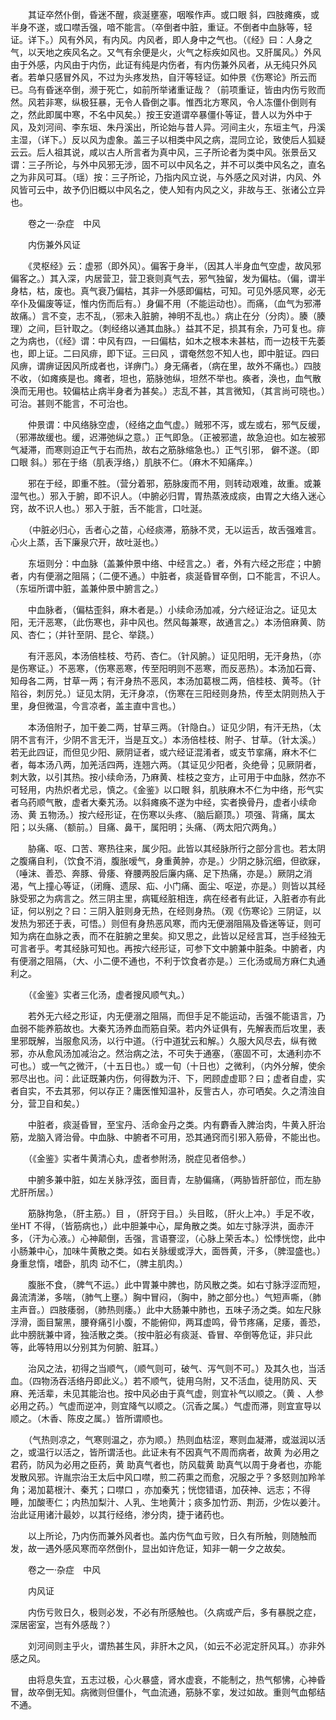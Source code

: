 <!-- { "loadSidebar": true } -->
　　其证卒然仆倒，昏迷不醒，痰涎壅塞，咽喉作声。或口眼 斜，四肢瘫痪，或半身不遂，或口噤舌强，喑不能言。（卒倒者中脏，重证。不倒者中血脉等，轻证。详下。）风有外风，有内风。内风者，即人身中之气也。（《经》曰：人身之气，以天地之疾风名之。又气有余便是火，火气之标疾如风也。又肝属风。）外风由于外感，内风由于内伤，此证有纯是内伤者，有内伤兼外风者，从无纯只外风者。若单只感冒外风，不过为头疼发热，自汗等轻证。如仲景《伤寒论》所云而已。乌有昏迷卒倒，濒于死亡，如前所举诸重证哉？（前项重证，皆由内伤亏败而然。风若非寒，纵极狂暴，无令人昏倒之事。惟西北方寒风，令人冻僵仆倒则有之，然此即属中寒，不名中风矣。）按王安道谓卒暴僵仆等证，昔人以为外中于风，及刘河间、李东垣、朱丹溪出，所论始与昔人异。河间主火，东垣主气，丹溪主湿，（详下。）反以风为虚象。盖三子以相类中风之病，混同立论，致使后人狐疑云云。后人祖其说，咸以古人所言者为真中风，三子所论者为类中风。张景岳又谓：三子所论，与外中风邪无涉，固不可以中风名之，并不可以类中风名之，直名之为非风可耳。（瑶）按：三子所论，乃指内风立说，与外感之风对讲，内风、外风皆可云中，故予仍旧概以中风名之，使人知有内风之义，非故与王、张诸公立异也。

　　卷之一·杂症　中风

　　内伤兼外风证

　　《灵枢经》云：虚邪（即外风）。偏客于身半，（因其人半身血气空虚，故风邪偏客之。）其入深，内居营卫，营卫衰则真气去，邪气独留，发为偏枯。（偏，谓半身枯，枯，废也。真气衰乃偏枯，其非一外感即偏枯，可知。可见外感风寒，必无卒仆及偏废等证，惟内伤而后有。）身偏不用（不能运动也）。而痛，（血气为邪滞故痛。）言不变，志不乱，（邪未入脏腑，神明不乱也。）病止在分（分肉）。腠（腠理）之间，巨针取之。（刺经络以通其血脉。）益其不足，损其有余，乃可复也。痱之为病也，（《经》谓：中风有四，一曰偏枯，如木之根本未甚枯，而一边枝干先萎也，即上证。二曰风痱，即下证。三曰风 ，谓奄然忽不知人也，即中脏证。四曰风痹，谓痹证因风所成者也，详痹门。）身无痛者，（病在里，故外不痛也。）四肢不收，（如瘫痪是也。瘫者，坦也，筋脉弛纵，坦然不举也。痪者，涣也，血气散涣而无用也。较偏枯止病半身者为甚矣。）志乱不甚，其言微知，（其言尚可晓也。）可治。甚则不能言，不可治也。

　　仲景谓：中风络脉空虚，（经络之血气虚。）贼邪不泻，或左或右，邪气反缓，（邪滞故缓也。缓，迟滞弛纵之意。）正气即急。（正被邪遣，故急迫也。如左被邪气凝滞，而寒则迫正气于右而热，故右之筋脉缩急也。）正气引邪， 僻不遂。（即口眼 斜。）邪在于络（肌表浮络，）肌肤不仁。（麻木不知痛痒。）

　　邪在于经，即重不胜。（营分着邪，筋脉废而不用，则转动艰难，故重。或兼湿气也。）邪入于腑，即不识人。（中腑必归胃，胃热蒸液成痰，由胃之大络入迷心窍，故不识人也。）邪入于脏，舌不能言，口吐涎。

　　（中脏必归心，舌者心之苗，心经痰滞，筋脉不灵，无以运舌，故舌强难言。心火上蒸，舌下廉泉穴开，故吐涎也。）

　　东垣则分：中血脉（盖兼仲景中络、中经言之。）者，外有六经之形症；中腑者，内有便溺之阻隔；（二便不通。）中脏者，痰涎昏冒卒倒，口不能言，不识人。（东垣所谓中脏，盖兼仲景中腑言之。）

　　中血脉者，（偏枯歪斜，麻木者是。）小续命汤加减，分六经证治之。证见太阳，无汗恶寒，（此伤寒也，非中风也。然风每兼寒，故通言之。）本汤倍麻黄、防风、杏仁；（并针至阴、昆仑、举跷。）

　　有汗恶风，本汤倍桂枝、芍药、杏仁。（针风腑。）证见阳明，无汗身热，（亦是伤寒证。）不恶寒，（伤寒恶寒，传至阳明则不恶寒，而反恶热）。本汤加石膏、知母各二两，甘草一两；有汗身热不恶风，本汤加葛根二两，倍桂枝、黄芩。（针陷谷，刺厉兑。）证见太阴，无汗身凉，（伤寒在三阳经则身热，传至太阴则热入于里，身但微温，今言凉者，盖主直中言也。）

　　本汤倍附子，加干姜二两，甘草三两。（针隐白。）证见少阴，有汗无热，（太阴不言有汗，少阴不言无汗，当是互文。）本汤倍桂枝、附子、甘草。（针太溪。）若无此四证，而但见少阳、厥阴证者，或六经证混淆者，或支节挛痛，麻木不仁者，每本汤八两，加羌活四两，连翘六两。（其证见少阳者，灸绝骨；见厥阴者，刺大敦，以引其热。按小续命汤，乃麻黄、桂枝之变方，止可用于中血脉，然亦不可轻用，内热炽者尤忌，慎之。《金鉴》以口眼 斜，肌肤麻木不仁为中络，形气实者乌药顺气散，虚者大秦艽汤。以斜瘫痪不遂为中经，实者换骨丹，虚者小续命汤、黄 五物汤。）按六经形证，在伤寒以头疼、（脑后巅顶。）项强、背痛，属太阳；以头痛、（额前。）目痛、鼻干，属阳明；头痛、（两太阳穴两角。）

　　胁痛、呕、口苦、寒热往来，属少阳。此皆以其经脉所行之部分言也。若太阴之腹痛自利，（饮食不消，腹胀嗳气，身重黄肿，亦是。）少阴之脉沉细，但欲寐，（唾沫、善恐、奔豚、骨痿、脊腰两股后廉内痛、足下热痛，亦是。）厥阴之消渴，气上撞心等证，（闭癃、遗尿、疝、小门痛、面尘、呕逆，亦是。）则皆以其经脉受邪之为病言之。然三阴主里，病辄经脏相连，病在经者有此证，入脏者亦有此证，何以别之？曰：三阴入脏则身无热，在经则身热。（观《伤寒论》三阴证，以发热为邪还于表，可悟。）则但有身热恶风寒，而内无便溺阻隔及昏迷等证，则可知为病在血脉之表，而不在脏腑之里矣。抑又思之，此皆以足经言耳，岂手经独无可言者乎。考其经脉可知也。再按六经形证，可参下文中腑兼中脏条。中腑者，内有便溺之阻隔，（大、小二便不通也，不利于饮食者亦是。）三化汤或局方麻仁丸通利之。

　　（《金鉴》实者三化汤，虚者搜风顺气丸。）

　　若外无六经之形证，内无便溺之阻隔，而但手足不能运动，舌强不能语言，乃血弱不能养筋故也。大秦艽汤养血而筋自荣。若内外证俱有，先解表而后攻里，表里邪既解，当服愈风汤，以行中道。（行中道犹云和解。）久服大风尽去，纵有微邪，亦从愈风汤加减治之。然治病之法，不可失于通塞，（塞固不可，太通利亦不可也。）或一气之微汗，（十五日也。）或一旬（十日也）之微利，（内外分解，使余邪尽出也。问：此证既兼内伤，何得数为汗、下，罔顾虚虚耶？曰；虚者自虚，实者自实，不去其邪，何以存正？庸医惟知温补，反訾古人，亦可哂矣。久之清浊自分，营卫自和矣。）

　　中脏者，痰涎昏冒，至宝丹、活命金丹之类。内有麝香入脾治肉，牛黄入肝治筋，龙脑入肾治骨。中血脉、中腑者不可用，恐其通窍而引邪入筋骨，不能出也。

　　（《金鉴》实者牛黄清心丸，虚者参附汤，脱症见者倍参。）

　　中腑多兼中脏，如左关脉浮弦，面目青，左胁偏痛，（两胁皆肝部位，而左胁尤肝所居。）

　　筋脉拘急，（肝主筋。）目 ，（肝窍于目。）头目眩，（肝火上冲。）手足不收，坐HT 不得，（皆筋病也，）此中胆兼中心，犀角散之类。如左寸脉浮洪，面赤汗多，（汗为心液。）心神颠倒，舌强，言语謇涩，（心脉上荣舌本。）忪悸恍惚，此中小肠兼中心，加味牛黄散之类。如右关脉缓或浮大，面唇黄，汗多，（脾湿盛也。）身重怠惰，嗜卧，肌肉 动不仁，（脾主肌肉。）

　　腹胀不食，（脾气不运。）此中胃兼中脾也，防风散之类。如右寸脉浮涩而短，鼻流清涕，多喘，（肺气上壅。）胸中冒闷，（胸中，肺之部分也。）气短声嘶，（肺主声音。）四肢痿弱，（肺热则痿。）此中大肠兼中肺也，五味子汤之类。如左尺脉浮滑，面目黧黑，腰脊痛引小腹，不能俯仰，两耳虚鸣，骨节疼痛，足痿，善恐，此中膀胱兼中肾，独活散之类。（按中脏必有痰涎、昏冒、卒倒等危证，非只此等，此等特用以分别其为何腑、脏耳。）

　　治风之法，初得之当顺气，（顺气则可，破气、泻气则不可。）及其久也，当活血。（四物汤吞活络丹即此义。）若不顺气，徒用乌附，又不活血，徒用防风、天麻、羌活辈，未见其能治也。按中风必由于真气虚，则宜补气以顺之。（黄 、人参必用之药。）气虚而逆冲，则宜降气以顺之。（沉香之属。）气虚而滞，则宜宣导以顺之。（木香、陈皮之属。）皆所谓顺也。

　　（气热则凉之，气寒则温之，亦为顺。）热则血枯涩，寒则血凝滞，或滋润以活之，或温行以活之，皆所谓活也。此证未有不因真气不周而病者，故黄 为必用之君药，防风为必用之臣药，黄 助真气者也，防风载黄 助真气以周于身者也，亦能发散风邪。许胤宗治王太后中风口噤，煎二药熏之而愈，况服之乎？多怒则加羚羊角；渴加葛根汁、秦艽；口噤口 ，亦加秦艽；恍惚错语，加茯神、远志；不得睡，加酸枣仁；内热加梨汁、人乳、生地黄汁；痰多加竹沥、荆沥，少佐以姜汁。治此证用诸汁最妙，以其行经络，渗分肉，捷于诸药也。

　　以上所论，乃内伤而兼外风者也。盖内伤气血亏败，日久有所触，则随触而发，故一遇外感风寒而卒然倒仆，显出如许危证，知非一朝一夕之故矣。

　　卷之一·杂症　中风

　　内风证

　　内伤亏败日久，极则必发，不必有所感触也。（久病或产后，多有暴脱之症，深居密室，岂有外感哉？）

　　刘河间则主乎火，谓热甚生风，非肝木之风，（如云不必泥定肝风耳。）亦非外感之风。

　　由将息失宜，五志过极，心火暴盛，肾水虚衰，不能制之，热气郁怫，心神昏冒，故卒倒无知。病微则但僵仆，气血流通，筋脉不挛，发过如故。重则气血郁结不通。

